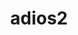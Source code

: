 ---
title: "adios2"
layout: cache
categories: [package, v0.18.1]
meta: {"versions": ["2.8.0"], "compilers": ["gcc@=7.3.1", "gcc@=7.5.0"], "oss": ["amzn2", "ubuntu18.04"], "platforms": ["linux"], "targets": ["aarch64", "graviton2", "x86_64", "x86_64_v3", "x86_64_v4"], "stacks": ["aws-ahug", "aws-ahug-aarch64", "aws-isc", "aws-isc-aarch64", "data-vis-sdk", "e4s", "root"], "num_specs": 10, "num_specs_by_stack": {"root": 10, "e4s": 1, "aws-ahug-aarch64": 2, "aws-isc": 2, "aws-ahug": 2, "aws-isc-aarch64": 2, "data-vis-sdk": 1}}
spec_details: [{"hash": "2n4haj7sqq5opajipcthvavbsthiyel6", "compiler": "gcc@=7.5.0", "versions": ["2.8.0"], "os": "ubuntu18.04", "platform": "linux", "target": "x86_64", "variants": ["+blosc", "build_type=Release", "+bzip2", "~cuda", "~dataman", "~dataspaces", "+fortran", "~hdf5", "~ipo", "+mpi", "+pic", "+png", "~python", "+shared", "+ssc", "+sst", "+sz", "+zfp"], "stacks": ["root", "e4s"], "size": "-", "tarball": "https://binaries.spack.io/releases/v0.18.1/build_cache/linux-ubuntu18.04-x86_64/gcc-7.5.0/adios2-2.8.0/linux-ubuntu18.04-x86_64-gcc-7.5.0-adios2-2.8.0-2n4haj7sqq5opajipcthvavbsthiyel6.spack"}, {"hash": "h7ubeeafztpqfwrc2gcjkiadwgv3gwcc", "compiler": "gcc@=7.3.1", "versions": ["2.8.0"], "os": "amzn2", "platform": "linux", "target": "graviton2", "variants": ["+blosc", "build_type=Release", "+bzip2", "~cuda", "~dataman", "~dataspaces", "+fortran", "~hdf5", "~ipo", "+mpi", "+pic", "+png", "~python", "+shared", "+ssc", "+sst", "+sz", "+zfp"], "stacks": ["aws-ahug-aarch64", "root"], "size": "-", "tarball": "https://binaries.spack.io/releases/v0.18.1/build_cache/linux-amzn2-graviton2/gcc-7.3.1/adios2-2.8.0/linux-amzn2-graviton2-gcc-7.3.1-adios2-2.8.0-h7ubeeafztpqfwrc2gcjkiadwgv3gwcc.spack"}, {"hash": "6elsnbumn6mflgnfte622qmu335w2gqp", "compiler": "gcc@=7.3.1", "versions": ["2.8.0"], "os": "amzn2", "platform": "linux", "target": "x86_64_v4", "variants": ["+blosc", "build_type=Release", "+bzip2", "~cuda", "~dataman", "~dataspaces", "+fortran", "~hdf5", "~ipo", "+mpi", "+pic", "+png", "~python", "+shared", "+ssc", "+sst", "+sz", "+zfp"], "stacks": ["root", "aws-isc"], "size": "-", "tarball": "https://binaries.spack.io/releases/v0.18.1/build_cache/linux-amzn2-x86_64_v4/gcc-7.3.1/adios2-2.8.0/linux-amzn2-x86_64_v4-gcc-7.3.1-adios2-2.8.0-6elsnbumn6mflgnfte622qmu335w2gqp.spack"}, {"hash": "rgpjtcpabzbmdkfyedgvr5y7kqn5vrur", "compiler": "gcc@=7.3.1", "versions": ["2.8.0"], "os": "amzn2", "platform": "linux", "target": "x86_64_v4", "variants": ["+blosc", "build_type=Release", "+bzip2", "~cuda", "~dataman", "~dataspaces", "+fortran", "~hdf5", "~ipo", "+mpi", "+pic", "+png", "~python", "+shared", "+ssc", "+sst", "+sz", "+zfp"], "stacks": ["aws-ahug", "root"], "size": "-", "tarball": "https://binaries.spack.io/releases/v0.18.1/build_cache/linux-amzn2-x86_64_v4/gcc-7.3.1/adios2-2.8.0/linux-amzn2-x86_64_v4-gcc-7.3.1-adios2-2.8.0-rgpjtcpabzbmdkfyedgvr5y7kqn5vrur.spack"}, {"hash": "5vn3smsoh2ceoruzq4pe5meeza4jq3wi", "compiler": "gcc@=7.3.1", "versions": ["2.8.0"], "os": "amzn2", "platform": "linux", "target": "aarch64", "variants": ["+blosc", "build_type=Release", "+bzip2", "~cuda", "~dataman", "~dataspaces", "+fortran", "~hdf5", "~ipo", "+mpi", "+pic", "+png", "~python", "+shared", "+ssc", "+sst", "+sz", "+zfp"], "stacks": ["root", "aws-isc-aarch64"], "size": "-", "tarball": "https://binaries.spack.io/releases/v0.18.1/build_cache/linux-amzn2-aarch64/gcc-7.3.1/adios2-2.8.0/linux-amzn2-aarch64-gcc-7.3.1-adios2-2.8.0-5vn3smsoh2ceoruzq4pe5meeza4jq3wi.spack"}, {"hash": "wxzv7kjhb25ji7zeajptccc4tdem6bgw", "compiler": "gcc@=7.3.1", "versions": ["2.8.0"], "os": "amzn2", "platform": "linux", "target": "aarch64", "variants": ["+blosc", "build_type=Release", "+bzip2", "~cuda", "~dataman", "~dataspaces", "+fortran", "~hdf5", "~ipo", "+mpi", "+pic", "+png", "~python", "+shared", "+ssc", "+sst", "+sz", "+zfp"], "stacks": ["aws-ahug-aarch64", "root"], "size": "-", "tarball": "https://binaries.spack.io/releases/v0.18.1/build_cache/linux-amzn2-aarch64/gcc-7.3.1/adios2-2.8.0/linux-amzn2-aarch64-gcc-7.3.1-adios2-2.8.0-wxzv7kjhb25ji7zeajptccc4tdem6bgw.spack"}, {"hash": "x55pl73mywcgsjf3j4mitn37miwa7gdp", "compiler": "gcc@=7.5.0", "versions": ["2.8.0"], "os": "ubuntu18.04", "platform": "linux", "target": "x86_64", "variants": ["+blosc", "build_type=Release", "+bzip2", "~cuda", "+dataman", "~dataspaces", "+fortran", "+hdf5", "~ipo", "+mpi", "+pic", "+png", "+python", "+shared", "+ssc", "+sst", "+sz", "+zfp"], "stacks": ["data-vis-sdk", "root"], "size": "-", "tarball": "https://binaries.spack.io/releases/v0.18.1/build_cache/linux-ubuntu18.04-x86_64/gcc-7.5.0/adios2-2.8.0/linux-ubuntu18.04-x86_64-gcc-7.5.0-adios2-2.8.0-x55pl73mywcgsjf3j4mitn37miwa7gdp.spack"}, {"hash": "ox6epolqf4zudzyfq6i4if5iqkyoqdgm", "compiler": "gcc@=7.3.1", "versions": ["2.8.0"], "os": "amzn2", "platform": "linux", "target": "x86_64_v3", "variants": ["+blosc", "build_type=Release", "+bzip2", "~cuda", "~dataman", "~dataspaces", "+fortran", "~hdf5", "~ipo", "+mpi", "+pic", "+png", "~python", "+shared", "+ssc", "+sst", "+sz", "+zfp"], "stacks": ["root", "aws-isc"], "size": "-", "tarball": "https://binaries.spack.io/releases/v0.18.1/build_cache/linux-amzn2-x86_64_v3/gcc-7.3.1/adios2-2.8.0/linux-amzn2-x86_64_v3-gcc-7.3.1-adios2-2.8.0-ox6epolqf4zudzyfq6i4if5iqkyoqdgm.spack"}, {"hash": "xwznltr3272m4jsppxg4nuxiqhl22jpf", "compiler": "gcc@=7.3.1", "versions": ["2.8.0"], "os": "amzn2", "platform": "linux", "target": "x86_64_v3", "variants": ["+blosc", "build_type=Release", "+bzip2", "~cuda", "~dataman", "~dataspaces", "+fortran", "~hdf5", "~ipo", "+mpi", "+pic", "+png", "~python", "+shared", "+ssc", "+sst", "+sz", "+zfp"], "stacks": ["aws-ahug", "root"], "size": "-", "tarball": "https://binaries.spack.io/releases/v0.18.1/build_cache/linux-amzn2-x86_64_v3/gcc-7.3.1/adios2-2.8.0/linux-amzn2-x86_64_v3-gcc-7.3.1-adios2-2.8.0-xwznltr3272m4jsppxg4nuxiqhl22jpf.spack"}, {"hash": "ects3h4hy56ty3nz2vrnmpaettmqgdxt", "compiler": "gcc@=7.3.1", "versions": ["2.8.0"], "os": "amzn2", "platform": "linux", "target": "graviton2", "variants": ["+blosc", "build_type=Release", "+bzip2", "~cuda", "~dataman", "~dataspaces", "+fortran", "~hdf5", "~ipo", "+mpi", "+pic", "+png", "~python", "+shared", "+ssc", "+sst", "+sz", "+zfp"], "stacks": ["root", "aws-isc-aarch64"], "size": "-", "tarball": "https://binaries.spack.io/releases/v0.18.1/build_cache/linux-amzn2-graviton2/gcc-7.3.1/adios2-2.8.0/linux-amzn2-graviton2-gcc-7.3.1-adios2-2.8.0-ects3h4hy56ty3nz2vrnmpaettmqgdxt.spack"}]
---